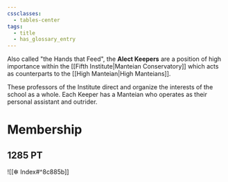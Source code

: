 ```yaml
---
cssclasses:
  - tables-center
tags:
  - title
  - has_glossary_entry
---
```


Also called "the Hands that Feed", the **Alect Keepers** are a position of high importance within the [[Fifth Institute|Manteian Conservatory]] which acts as counterparts to the [[High Manteian|High Manteians]]. 

These professors of the Institute direct and organize the interests of the school as a whole. Each Keeper has a Manteian who operates as their personal assistant and outrider.

# Membership
## 1285 PT
![[✼ Index#^8c885b]]